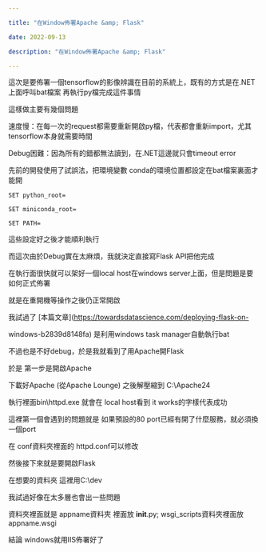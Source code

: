 ```yaml
---

title: "在Window佈署Apache &amp; Flask"

date: 2022-09-13

description: "在Window佈署Apache &amp; Flask"

---
```




這次是要佈署一個tensorflow的影像辨識在目前的系統上，既有的方式是在.NET上面呼叫bat檔案 再執行py檔完成這件事情



這樣做主要有幾個問題



速度慢：在每一次的request都需要重新開啟py檔，代表都會重新import，尤其tensorflow本身就需要時間



Debug困難：因為所有的錯都無法讀到，在.NET這邊就只會timeout error



先前的開發使用了試誤法，把環境變數 conda的環境位置都設定在bat檔案裏面才能開



    

    

    SET python_root=

    SET miniconda_root=

    SET PATH=



這些設定好之後才能順利執行



而這次由於Debug實在太麻煩，我就決定直接寫Flask API把他完成



在執行面很快就可以架好一個local host在windows server上面，但是問題是要如何正式佈署



就是在重開機等操作之後仍正常開啟



我試過了 [本篇文章](https://towardsdatascience.com/deploying-flask-on-

windows-b2839d8148fa) 是利用windows task manager自動執行bat



不過也是不好debug，於是我就看到了用Apache開Flask



於是 第一步是開啟Apache



下載好Apache (從Apache Lounge) 之後解壓縮到 C:\Apache24



執行裡面bin\httpd.exe 就會在 local host看到 it works的字樣代表成功



這裡第一個會遇到的問題就是 如果預設的80 port已經有開了什麼服務，就必須換一個port



在 conf資料夾裡面的 httpd.conf可以修改



然後接下來就是要開啟Flask



在想要的資料夾 這裡用C:\dev



我試過好像在太多層也會出一些問題



資料夾裡面就是 appname資料夾 裡面放 __init__.py; wsgi_scripts資料夾裡面放appname.wsgi



結論 windows就用IIS佈署好了



